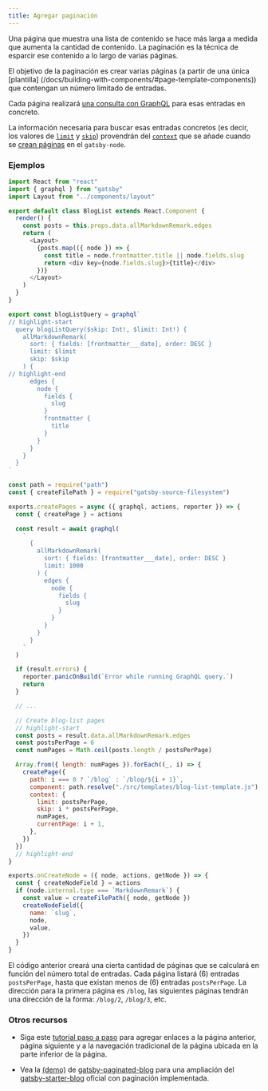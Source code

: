 ```yaml
---
title: Agregar paginación
---
```


Una página que muestra una lista de contenido se hace más larga a medida que aumenta la cantidad de contenido.
La paginación es la técnica de esparcir ese contenido a lo largo de varias páginas.

El objetivo de la paginación es crear varias páginas (a partir de una única [plantilla] (/docs/building-with-components/#page-template-components)) que contengan un número limitado de entradas.

Cada página realizará [una consulta con GraphQL](/docs/querying-with-graphql/) para esas entradas en concreto.

La información necesaria para buscar esas entradas concretos (es decir, los valores de [`limit`](/docs/graphql-reference/#limit) y [`skip`](/docs/graphql-reference/#skip)) provendrán del [`context`](/docs/graphql-reference/#query-variables) que se añade cuando se [crean páginas](/docs/creating-and-modifying-pages/#creating-pages-in-gatsby-nodejs) en el `gatsby-node`.

### Ejemplos

```js:title=src/templates/blog-list-template.js
import React from "react"
import { graphql } from "gatsby"
import Layout from "../components/layout"

export default class BlogList extends React.Component {
  render() {
    const posts = this.props.data.allMarkdownRemark.edges
    return (
      <Layout>
        {posts.map(({ node }) => {
          const title = node.frontmatter.title || node.fields.slug
          return <div key={node.fields.slug}>{title}</div>
        })}
      </Layout>
    )
  }
}

export const blogListQuery = graphql`
// highlight-start
  query blogListQuery($skip: Int!, $limit: Int!) {
    allMarkdownRemark(
      sort: { fields: [frontmatter___date], order: DESC }
      limit: $limit
      skip: $skip
    ) {
// highlight-end
      edges {
        node {
          fields {
            slug
          }
          frontmatter {
            title
          }
        }
      }
    }
  }
`
```

```js:title=gatsby-node.js
const path = require("path")
const { createFilePath } = require("gatsby-source-filesystem")

exports.createPages = async ({ graphql, actions, reporter }) => {
  const { createPage } = actions

  const result = await graphql(
    `
      {
        allMarkdownRemark(
          sort: { fields: [frontmatter___date], order: DESC }
          limit: 1000
        ) {
          edges {
            node {
              fields {
                slug
              }
            }
          }
        }
      }
    `
  )

  if (result.errors) {
    reporter.panicOnBuild(`Error while running GraphQL query.`)
    return
  }

  // ...

  // Create blog-list pages
  // highlight-start
  const posts = result.data.allMarkdownRemark.edges
  const postsPerPage = 6
  const numPages = Math.ceil(posts.length / postsPerPage)

  Array.from({ length: numPages }).forEach((_, i) => {
    createPage({
      path: i === 0 ? `/blog` : `/blog/${i + 1}`,
      component: path.resolve("./src/templates/blog-list-template.js"),
      context: {
        limit: postsPerPage,
        skip: i * postsPerPage,
        numPages,
        currentPage: i + 1,
      },
    })
  })
  // highlight-end
}

exports.onCreateNode = ({ node, actions, getNode }) => {
  const { createNodeField } = actions
  if (node.internal.type === `MarkdownRemark`) {
    const value = createFilePath({ node, getNode })
    createNodeField({
      name: `slug`,
      node,
      value,
    })
  }
}
```

El código anterior creará una cierta cantidad de páginas que se calculará en función del número total de entradas. Cada página listará (6) entradas `postsPerPage`, hasta que existan menos de (6) entradas `postsPerPage`.
La dirección para la primera página es `/blog`, las siguientes páginas tendrán una dirección de la forma: `/blog/2`, `/blog/3`, etc.

### Otros recursos

- Siga este [tutorial paso a paso](https://nickymeuleman.netlify.com/blog/gatsby-pagination/) para agregar enlaces a la página anterior, página siguiente y a la navegación tradicional de la página ubicada en la parte inferior de la página.

- Vea la [(demo)](https://nickymeuleman.github.io/gatsby-paginated-blog/) de [gatsby-paginated-blog](https://github.com/NickyMeuleman/gatsby-paginated-blog) para una ampliación del [gatsby-starter-blog](https://github.com/gatsbyjs/gatsby-starter-blog) oficial con paginación implementada.
